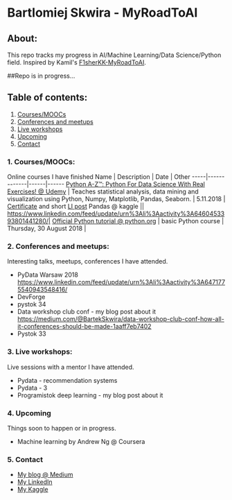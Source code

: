# Bartlomiej Skwira - MyRoadToAI

## About:
This repo tracks my progress in AI/Machine Learning/Data Science/Python field. Inspired by Kamil's [F1sherKK-MyRoadToAI](https://github.com/FisherKK/F1sherKK-MyRoadToAI).  


##Repo is in progress...

## Table of contents:

1. [Courses/MOOCs](https://github.com/BartlomiejSkwira/MyRoadToAI#1-courses)
2. [Conferences and meetups](https://github.com/BartlomiejSkwira/MyRoadToAI#2-conferences-and-meetups)
3. [Live workshops](https://github.com/BartlomiejSkwira/MyRoadToAI#3-live-workshops)
4. [Upcoming](https://github.com/BartlomiejSkwira/MyRoadToAI#4-upcoming)
5. [Contact](https://github.com/BartlomiejSkwira/MyRoadToAI#5-contact)


### 1. Courses/MOOCs:
Online courses I have finished
Name | Description | Date | Other
-----|-------------|------|------
[Python A-Z™: Python For Data Science With Real Exercises! @ Udemy](https://www.udemy.com/python-coding/learn/v4/overview) | Teaches statistical analysis, data mining and visualization using Python, Numpy, Matplotlib, Pandas, Seaborn. | 5.11.2018 | [Certificate](https://www.udemy.com/certificate/UC-CI7PT7QR) and short [LI post](https://www.linkedin.com/feed/update/urn:li:activity:6465168447276883968/)
Pandas @ kaggle || https://www.linkedin.com/feed/update/urn%3Ali%3Aactivity%3A6460453393801441280/|
[Official Python tutorial @ python.org](https://docs.python.org/3/tutorial/) | basic Python course | Thursday, 30 August 2018 |

### 2. Conferences and meetups:
Interesting talks, meetups, conferences I have attended.
- PyData Warsaw 2018 https://www.linkedin.com/feed/update/urn%3Ali%3Aactivity%3A6471775540943548416/
- DevForge
- pystok 34
- Data workshop club conf - my blog post about it https://medium.com/@BartekSkwira/data-workshop-club-conf-how-all-it-conferences-should-be-made-1aaff7eb7402
- Pystok 33

### 3. Live workshops:
Live sessions with a mentor I have attended.
- Pydata - recommendation systems
- Pydata - 3
- Programistok deep learning - my blog post about it

### 4. Upcoming
Things soon to happen or in progress.
- Machine learning by Andrew Ng @ Coursera


### 5. Contact
- [My blog @ Medium](https://medium.com/@BartekSkwira)
- [My LinkedIn](https://www.linkedin.com/in/bartlomiejskwira/)
- [My Kaggle](https://www.kaggle.com/bartekskwira)

